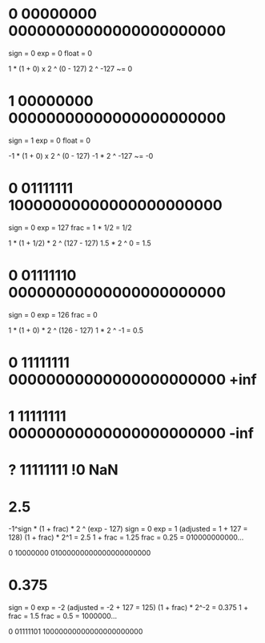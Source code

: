 # 0 00000000 00000000000000000000000
sign = 0
exp = 0
float = 0

1 * (1 + 0) x 2 ^ (0 - 127)
2 ^ -127 ~= 0

# 1 00000000 00000000000000000000000
sign = 1
exp = 0
float = 0

-1 * (1 + 0) x 2 ^ (0 - 127)
-1 * 2 ^ -127 ~= -0

# 0 01111111 10000000000000000000000 
sign = 0
exp = 127
frac = 1 * 1/2 = 1/2

1 * (1 + 1/2) * 2 ^ (127 - 127)
1.5 * 2 ^ 0 = 1.5

# 0 01111110 00000000000000000000000
sign = 0
exp = 126
frac = 0

1 * (1 + 0) * 2 ^ (126 - 127)
1 * 2 ^ -1 = 0.5


# 0 11111111 00000000000000000000000 +inf
# 1 11111111 00000000000000000000000 -inf

# ? 11111111 !0 NaN

# 2.5

-1^sign * (1 + frac) * 2 ^ (exp - 127)
sign = 0
exp = 1 (adjusted = 1 + 127 = 128)
(1 + frac) * 2^1 = 2.5
1 + frac = 1.25
frac = 0.25 = 010000000000...

0 10000000 01000000000000000000000

# 0.375
sign = 0
exp = -2 (adjusted = -2 + 127 = 125)
(1 + frac) * 2^-2 = 0.375
1 + frac = 1.5
frac = 0.5 = 1000000...

0 01111101 10000000000000000000000
